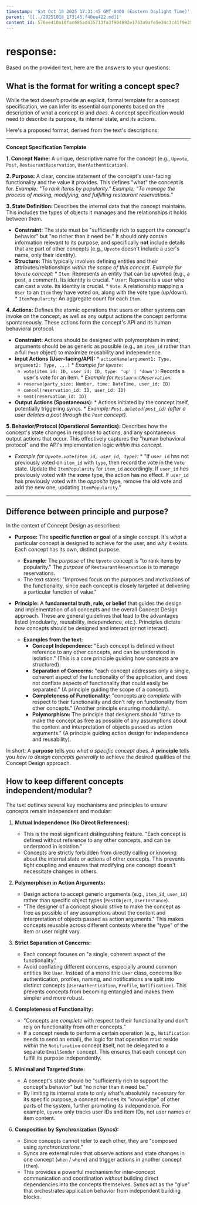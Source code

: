 ```yaml
---
timestamp: 'Sat Oct 18 2025 17:31:45 GMT-0400 (Eastern Daylight Time)'
parent: '[[../20251018_173145.f40ee422.md]]'
content_id: 576ee410a10fac685ad435713fa3f904892e1763a9afe5e24c3c41f9e25b58fb
---
```


# response:

Based on the provided text, here are the answers to your questions:

## What is the format for writing a concept spec?

While the text doesn't provide an explicit, formal template for a concept specification, we can infer its essential components based on the description of what a concept *is* and *does*. A concept specification would need to describe its purpose, its internal state, and its actions.

Here's a proposed format, derived from the text's descriptions:

***

**Concept Specification Template**

**1. Concept Name:**
A unique, descriptive name for the concept (e.g., `Upvote`, `Post`, `RestaurantReservation`, `UserAuthentication`).

**2. Purpose:**
A clear, concise statement of the concept's user-facing functionality and the value it provides. This defines "what" the concept is for.
*Example: "To rank items by popularity."*
*Example: "To manage the process of making, modifying, and fulfilling restaurant reservations."*

**3. State Definition:**
Describes the internal data that the concept maintains. This includes the types of objects it manages and the relationships it holds between them.

* **Constraint:** The state must be "sufficiently rich to support the concept's behavior" but "no richer than it need be." It should only contain information relevant to its purpose, and specifically **not** include details that are part of other concepts (e.g., `Upvote` doesn't include a user's name, only their identity).
* **Structure:** This typically involves defining entities and their attributes/relationships *within the scope of this concept*.
  *Example for `Upvote` concept:*
  \*   `Item`: Represents an entity that can be upvoted (e.g., a post, a comment). Its identity is crucial.
  \*   `User`: Represents a user who can cast a vote. Its identity is crucial.
  \*   `Vote`: A relationship mapping a `User` to an `Item` they have voted on, along with the vote type (up/down).
  \*   `ItemPopularity`: An aggregate count for each `Item`.

**4. Actions:**
Defines the atomic operations that users or other systems can invoke on the concept, as well as any output actions the concept performs spontaneously. These actions form the concept's API and its human behavioral protocol.

* **Constraint:** Actions should be designed with polymorphism in mind; arguments should be as generic as possible (e.g., an `item_id` rather than a full `Post` object) to maximize reusability and independence.
* **Input Actions (User-facing/API):**
  \*   `actionName(argument1: Type, argument2: Type, ...)`
  \*   *Example for `Upvote`:*
  * `vote(item_id: ID, user_id: ID, type: 'up' | 'down')`: Records a user's vote for an item.
    \*   *Example for `RestaurantReservation`:*
  * `reserve(party_size: Number, time: DateTime, user_id: ID)`
  * `cancel(reservation_id: ID, user_id: ID)`
  * `seat(reservation_id: ID)`
* **Output Actions (Spontaneous):**
  \*   Actions initiated by the concept itself, potentially triggering syncs.
  \*   *Example: `Post.deleted(post_id)` (after a user deletes a post through the `Post` concept).*

**5. Behavior/Protocol (Operational Semantics):**
Describes how the concept's state changes in response to actions, and any spontaneous output actions that occur. This effectively captures the "human behavioral protocol" and the API's implementation logic *within this concept*.

* *Example for `Upvote.vote(item_id, user_id, type)`:*
  \*   "If `user_id` has not previously voted on `item_id` with `type`, then record the vote in the `Vote` state. Update the `ItemPopularity` for `item_id` accordingly. If `user_id` *has* previously voted with the *same* type, the action has no effect. If `user_id` has previously voted with the *opposite* type, remove the old vote and add the new one, updating `ItemPopularity`."

***

## Difference between principle and purpose?

In the context of Concept Design as described:

* **Purpose:** The **specific function or goal** of a single concept. It's *what* a particular concept is designed to achieve for the user, and *why* it exists. Each concept has its own, distinct purpose.
  * **Example:** The *purpose* of the `Upvote` concept is "to rank items by popularity." The *purpose* of `RestaurantReservation` is to manage reservations.
  * The text states: "Improved focus on the purposes and motivations of the functionality, since each concept is closely targeted at delivering a particular function of value."

* **Principle:** A **fundamental truth, rule, or belief** that guides the design and implementation of *all* concepts and the overall Concept Design approach. These are general guidelines that lead to the advantages listed (modularity, reusability, independence, etc.). Principles dictate *how* concepts should be designed and interact (or not interact).
  * **Examples from the text:**
    * **Concept Independence:** "Each concept is defined without reference to any other concepts, and can be understood in isolation." (This is a core principle guiding how concepts are structured).
    * **Separation of Concerns:** "each concept addresses only a single, coherent aspect of the functionality of the application, and does not conflate aspects of functionality that could easily be separated." (A principle guiding the scope of a concept).
    * **Completeness of Functionality:** "concepts are *complete* with respect to their functionality and don't rely on functionality from other concepts." (Another principle ensuring modularity).
    * **Polymorphism:** The principle that designers should "strive to make the concept as free as possible of any assumptions about the content and interpretation of objects passed as action arguments." (A principle guiding action design for independence and reusability).

In short: A **purpose** tells you *what a specific concept does*. A **principle** tells you *how to design concepts generally* to achieve the desired qualities of the Concept Design approach.

## How to keep different concepts independent/modular?

The text outlines several key mechanisms and principles to ensure concepts remain independent and modular:

1. **Mutual Independence (No Direct References):**
   * This is the most significant distinguishing feature. "Each concept is defined without reference to any other concepts, and can be understood in isolation."
   * Concepts are strictly forbidden from directly calling or knowing about the internal state or actions of other concepts. This prevents tight coupling and ensures that modifying one concept doesn't necessitate changes in others.

2. **Polymorphism in Action Arguments:**
   * Design actions to accept generic arguments (e.g., `item_id`, `user_id`) rather than specific object types (`PostObject`, `UserInstance`).
   * "The designer of a concept should strive to make the concept as free as possible of any assumptions about the content and interpretation of objects passed as action arguments." This makes concepts reusable across different contexts where the "type" of the item or user might vary.

3. **Strict Separation of Concerns:**
   * Each concept focuses on "a single, coherent aspect of the functionality."
   * Avoid conflating different concerns, especially around common entities like `User`. Instead of a monolithic `User` class, concerns like authentication, profiles, naming, and notifications are split into distinct concepts (`UserAuthentication`, `Profile`, `Notification`). This prevents concepts from becoming entangled and makes them simpler and more robust.

4. **Completeness of Functionality:**
   * "Concepts are *complete* with respect to their functionality and don't rely on functionality from other concepts."
   * If a concept needs to perform a certain operation (e.g., `Notification` needs to send an email), the logic for that operation must reside *within* the `Notification` concept itself, not be delegated to a separate `EmailSender` concept. This ensures that each concept can fulfill its purpose independently.

5. **Minimal and Targeted State:**
   * A concept's state should be "sufficiently rich to support the concept's behavior" but "no richer than it need be."
   * By limiting its internal state to only what's absolutely necessary for its specific purpose, a concept reduces its "knowledge" of other parts of the system, further promoting its independence. For example, `Upvote` only tracks user IDs and item IDs, not user names or item content.

6. **Composition by Synchronization (Syncs):**
   * Since concepts cannot refer to each other, they are "composed using *synchronizations*."
   * Syncs are external rules that observe actions and state changes in one concept (`when` / `where`) and trigger actions in another concept (`then`).
   * This provides a powerful mechanism for inter-concept communication and coordination *without* building direct dependencies into the concepts themselves. Syncs act as the "glue" that orchestrates application behavior from independent building blocks.
